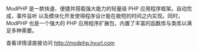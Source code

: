 ModPHP 是一款快速、便捷并搭载强大能力的轻量级 PHP 应用程序框架。自动完成，事件监听
以及模块化开发使得程序设计能在极短的时间之内实现。同时，ModPHP 也是一个强大的 PHP 
应用程序扩展包，内置了丰富的函数库与类库以满足多种需要。

查看详情请直接访问 http://modphp.hyurl.com